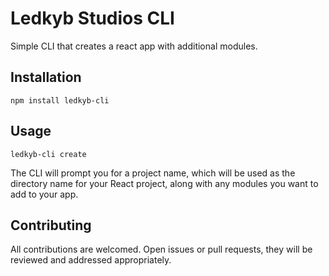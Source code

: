 Ledkyb Studios CLI
=========

Simple CLI that creates a react app with additional modules.

## Installation

  `npm install ledkyb-cli`

## Usage

    ledkyb-cli create 
  
  
  The CLI will prompt you for a project name, which will be used as the directory name for your React project, along with any modules you want to add to your app. 

## Contributing

All contributions are welcomed. Open issues or pull requests, they will be reviewed and addressed appropriately. 
